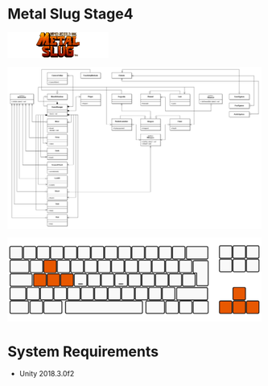 # Metal Slug Stage4

<img src="Github%20Readme%20Images/snk.png" width="200">

![](Github%20Readme%20Images/UML.png)

<img src="Github%20Readme%20Images/ActionKeys.png" widht="50">

# System Requirements
* Unity 2018.3.0f2
